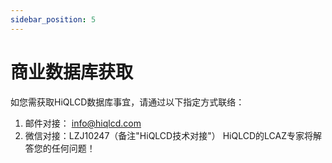 ```yaml
---
sidebar_position: 5
---
```


# 商业数据库获取

如您需获取HiQLCD数据库事宜，请通过以下指定方式联络：

1. 邮件对接： <info@hiqlcd.com>
2. 微信对接：LZJ10247（备注"HiQLCD技术对接"）
HiQLCD的LCAZ专家将解答您的任何问题！
